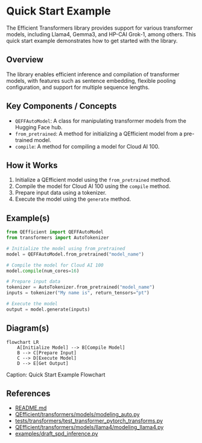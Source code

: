 # Quick Start Example
The Efficient Transformers library provides support for various transformer models, including Llama4, Gemma3, and HP-CAI Grok-1, among others. This quick start example demonstrates how to get started with the library.

## Overview
The library enables efficient inference and compilation of transformer models, with features such as sentence embedding, flexible pooling configuration, and support for multiple sequence lengths.

## Key Components / Concepts
* `QEFFAutoModel`: A class for manipulating transformer models from the Hugging Face hub.
* `from_pretrained`: A method for initializing a QEfficient model from a pre-trained model.
* `compile`: A method for compiling a model for Cloud AI 100.

## How it Works
1. Initialize a QEfficient model using the `from_pretrained` method.
2. Compile the model for Cloud AI 100 using the `compile` method.
3. Prepare input data using a tokenizer.
4. Execute the model using the `generate` method.

## Example(s)
```python
from QEfficient import QEFFAutoModel
from transformers import AutoTokenizer

# Initialize the model using from_pretrained
model = QEFFAutoModel.from_pretrained("model_name")

# Compile the model for Cloud AI 100
model.compile(num_cores=16)

# Prepare input data
tokenizer = AutoTokenizer.from_pretrained("model_name")
inputs = tokenizer("My name is", return_tensors="pt")

# Execute the model
output = model.generate(inputs)
```

## Diagram(s)
```mermaid
flowchart LR
    A[Initialize Model] --> B[Compile Model]
    B --> C[Prepare Input]
    C --> D[Execute Model]
    D --> E[Get Output]
```
Caption: Quick Start Example Flowchart

## References
* [README.md](README.md)
* [QEfficient/transformers/models/modeling_auto.py](QEfficient/transformers/models/modeling_auto.py)
* [tests/transformers/test_transformer_pytorch_transforms.py](tests/transformers/test_transformer_pytorch_transforms.py)
* [QEfficient/transformers/models/llama4/modeling_llama4.py](QEfficient/transformers/models/llama4/modeling_llama4.py)
* [examples/draft_spd_inference.py](examples/draft_spd_inference.py)